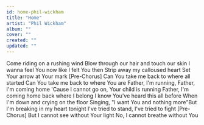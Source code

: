 ```yaml
---
id: home-phil-wickham
title: "Home"
artist: "Phil Wickham"
album: ""
cover: ""
created: ""
updated: ""
---
```


Come riding on a rushing wind
Blow through our hair and touch our skin
I wanna feel You now like I felt You then
Strip away my calloused heart
Set Your arrow at Your mark
[Pre-Chorus]
Can You take me back to where all started
Can You take me back to where You are
Father, I'm running, Father, I'm coming home
'Cause I cannot go on, Your child is running
Father, I'm coming home back where I belong
I know You've heard this all before
When I'm down and crying on the floor
Singing, "I want You and nothing more"But I'm breaking in my heart tonight
I've tried to stand, I've tried to fight
[Pre-Chorus]
But I cannot see without Your light
No, I cannot breathe without You